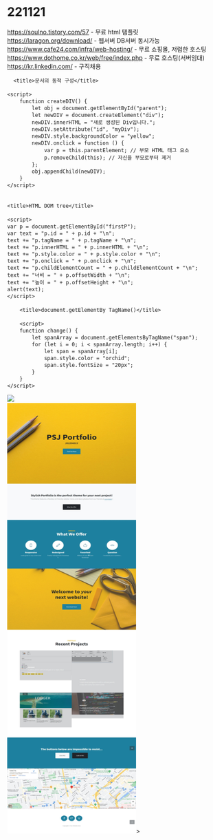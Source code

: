 # 221121
https://soulno.tistory.com/57                     - 무료 html 탬플릿
https://laragon.org/download/                   -  웹서버 DB서버 동시가능
https://www.cafe24.com/infra/web-hosting/ - 무료 쇼핑몰, 저렴한 호스팅
https://www.dothome.co.kr/web/free/index.php - 무료 호스팅(서버임대)
https://kr.linkedin.com/                             - 구직채용

      <title>문서의 동적 구성</title>

    <script>
        function createDIV() {
            let obj = document.getElementById("parent");
            let newDIV = document.createElement("div");
            newDIV.innerHTML = "새로 생성된 Div입니다.";
            newDIV.setAttribute("id", "myDiv");
            newDIV.style.backgroundColor = "yellow";
            newDIV.onclick = function () {
                var p = this.parentElement; // 부모 HTML 태그 요소
                p.removeChild(this); // 자신을 부모로부터 제거
            };
            obj.appendChild(newDIV);
        }
    </script>


    <title>HTML DOM tree</title>
    
	<script>
	var p = document.getElementById("firstP");
	var text = "p.id = " + p.id + "\n";
	text += "p.tagName = " + p.tagName + "\n";
	text += "p.innerHTML = " + p.innerHTML + "\n";
	text += "p.style.color = " + p.style.color + "\n";
	text += "p.onclick = " + p.onclick + "\n";
	text += "p.childElementCount = " + p.childElementCount + "\n";
	text += "너비 = " + p.offsetWidth + "\n";
	text += "높이 = " + p.offsetHeight + "\n";
	alert(text);
	</script>

        <title>document.getElementBy TagName()</title>
	
        <script>
        function change() {
            let spanArray = document.getElementsByTagName("span");
            for (let i = 0; i < spanArray.length; i++) {
                let span = spanArray[i];
                span.style.color = "orchid";
                span.style.fontSize = "20px";
            }
        }
    </script>
<a href="https://packsunjun.github.io/221121/"><img src="https://img.shields.io/badge/Github-3DDC84?style=flat-square&logo=GitHub&logoColor=white"/></a><br>
<img src="웹 캡처_25-11-2022_144944_.jpeg" width="300" height="1000">>
